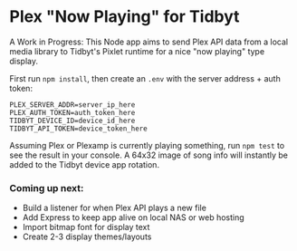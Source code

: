 # Plex "Now Playing" for Tidbyt
A Work in Progress: This Node app aims to send Plex API data from a local media library to Tidbyt's Pixlet runtime for a nice "now playing" type display.

First run `npm install`, then create an `.env` with the server address + auth token:

    PLEX_SERVER_ADDR=server_ip_here
    PLEX_AUTH_TOKEN=auth_token_here
    TIDBYT_DEVICE_ID=device_id_here
    TIDBYT_API_TOKEN=device_token_here

Assuming Plex or Plexamp is currently playing something, run `npm test` to see the result in your console. A 64x32 image of song info will instantly be added to the Tidbyt device app rotation.

### Coming up next:

- Build a listener for when Plex API plays a new file
- Add Express to keep app alive on local NAS or web hosting
- Import bitmap font for display text
- Create 2-3 display themes/layouts